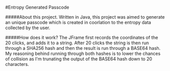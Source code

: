 #Entropy Generated Passcode

#####About this project.
Written in Java, this project was aimed to generate an unique passcode which is created in coorlation to the entropy data collected by the user.

#####How does it work?
The JFrame first records the coordinates of the 20 clicks, and adds it to a string. After 20 clicks the string is then run through a SHA256 hash and then the result is run through a BASE64 hash. My reasoning behind running through both hashes is to lower the chances of collision as I'm trunating the output of the BASE64 hash down to 20 characters.
